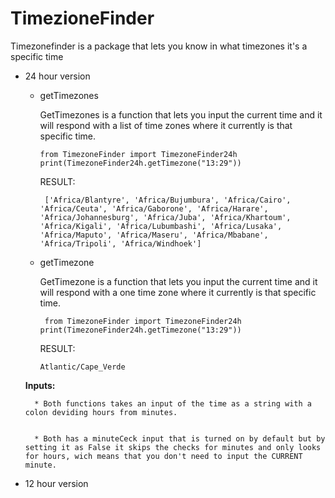 # TimezioneFinder

Timezonefinder is a package that lets you know in what timezones it's a specific time

* 24 hour version 

    * getTimezones

        GetTimezones is a function that lets you input the current time and it will respond with a list of time zones where it currently is that specific time.


        `from TimezoneFinder import TimezoneFinder24h
        print(TimezoneFinder24h.getTimezone("13:29"))`


        RESULT:

        `
        ['Africa/Blantyre', 'Africa/Bujumbura', 'Africa/Cairo', 'Africa/Ceuta', 'Africa/Gaborone', 'Africa/Harare', 'Africa/Johannesburg', 'Africa/Juba', 'Africa/Khartoum', 'Africa/Kigali', 'Africa/Lubumbashi', 'Africa/Lusaka', 'Africa/Maputo', 'Africa/Maseru', 'Africa/Mbabane', 'Africa/Tripoli', 'Africa/Windhoek']`



    * getTimezone

        GetTimezone is a function that lets you input the current time and it will respond with a one time zone where it currently is that specific time.
        
        
            
        `
        from TimezoneFinder import TimezoneFinder24h
        print(TimezoneFinder24h.getTimezone("13:29"))`


        RESULT:

        `Atlantic/Cape_Verde`
    
    **Inputs:**

        * Both functions takes an input of the time as a string with a colon deviding hours from minutes.

        
        * Both has a minuteCeck input that is turned on by default but by setting it as False it skips the checks for minutes and only looks for hours, wich means that you don't need to input the CURRENT minute.  



* 12 hour version
